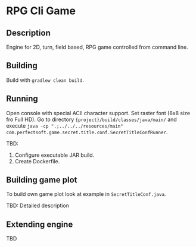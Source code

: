 # RPG Cli Game

## Description

Engine for 2D, turn, field based, RPG game controlled from command  line.

## Building

Build with `gradlew clean build`.

## Running

Open console with special ACII character support. Set raster font (8x8 size fro Full HD). Go to directory 
`{project}/build/classes/java/main/` and execute `java -cp ".;../../../resources/main" com.perfectsoft.game.secret.title.conf.SecretTitleConfRunner`.

TBD:
1. Configure executable JAR build.
1. Create Dockerfile.

## Building game plot

To build own game plot look at example in `SecretTitleConf.java`.

TBD: Detailed description

## Extending engine
TBD
